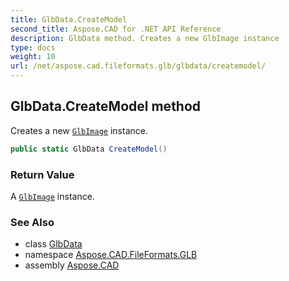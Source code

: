 ```yaml
---
title: GlbData.CreateModel
second_title: Aspose.CAD for .NET API Reference
description: GlbData method. Creates a new GlbImage instance
type: docs
weight: 10
url: /net/aspose.cad.fileformats.glb/glbdata/createmodel/
---
```

## GlbData.CreateModel method

Creates a new [`GlbImage`](../../glbimage/) instance.

```csharp
public static GlbData CreateModel()
```

### Return Value

A [`GlbImage`](../../glbimage/) instance.

### See Also

* class [GlbData](../)
* namespace [Aspose.CAD.FileFormats.GLB](../../glbdata/)
* assembly [Aspose.CAD](../../../)


